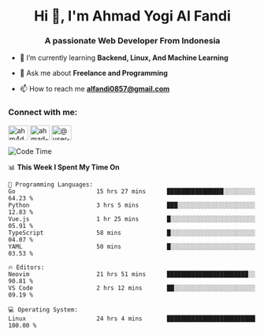 <h1 align="center">Hi 👋, I'm Ahmad Yogi Al Fandi</h1>
<h3 align="center">A passionate Web Developer From Indonesia</h3>

- 🌱 I’m currently learning **Backend, Linux, And Machine Learning**

- 💬 Ask me about **Freelance and Programming**

- 📫 How to reach me **<alfandi0857@gmail.com>**

<h3 align="left">Connect with me:</h3>
<p align="left">
<a href="https://instagram.com/ahyalfan" target="blank"><img align="center" src="https://raw.githubusercontent.com/rahuldkjain/github-profile-readme-generator/master/src/images/icons/Social/instagram.svg" alt="ahm4d_alf" height="30" width="40" /></a>
  <a href="https://linkedin.com/in/ahmad-yogi-al-fandi" target="blank"><img align="center" src="https://raw.githubusercontent.com/rahuldkjain/github-profile-readme-generator/master/src/images/icons/Social/linked-in-alt.svg" alt="ahmad-yogi-al-fandi" height="30" width="40" /></a>
<a href="https://www.youtube.com/channel/UCLI1Dos-XvgatVk20PHrq2A" target="blank"><img align="center" src="https://raw.githubusercontent.com/rahuldkjain/github-profile-readme-generator/master/src/images/icons/Social/youtube.svg" alt="@user-et3bg8ny5g" height="30" width="40" /></a>
</p>

<!--START_SECTION:waka-->
![Code Time](http://img.shields.io/badge/Code%20Time-177%20hrs%2027%20mins-blue)

📊 **This Week I Spent My Time On** 

```text
💬 Programming Languages: 
Go                       15 hrs 27 mins      ████████████████░░░░░░░░░   64.23 % 
Python                   3 hrs 5 mins        ███░░░░░░░░░░░░░░░░░░░░░░   12.83 % 
Vue.js                   1 hr 25 mins        █░░░░░░░░░░░░░░░░░░░░░░░░   05.91 % 
TypeScript               58 mins             █░░░░░░░░░░░░░░░░░░░░░░░░   04.07 % 
YAML                     50 mins             █░░░░░░░░░░░░░░░░░░░░░░░░   03.53 % 

🔥 Editors: 
Neovim                   21 hrs 51 mins      ███████████████████████░░   90.81 % 
VS Code                  2 hrs 12 mins       ██░░░░░░░░░░░░░░░░░░░░░░░   09.19 % 

💻 Operating System: 
Linux                    24 hrs 4 mins       █████████████████████████   100.00 % 
```


<!--END_SECTION:waka-->
